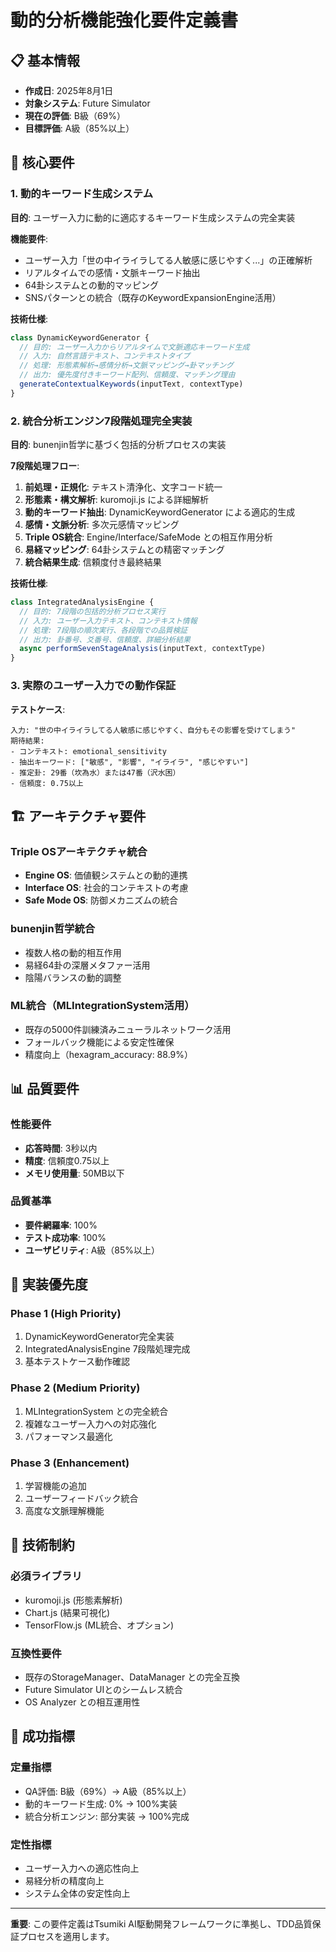 # 動的分析機能強化要件定義書

## 📋 基本情報
- **作成日**: 2025年8月1日
- **対象システム**: Future Simulator
- **現在の評価**: B級（69%）
- **目標評価**: A級（85%以上）

## 🎯 核心要件

### 1. 動的キーワード生成システム
**目的**: ユーザー入力に動的に適応するキーワード生成システムの完全実装

**機能要件**:
- ユーザー入力「世の中イライラしてる人敏感に感じやすく...」の正確解析
- リアルタイムでの感情・文脈キーワード抽出
- 64卦システムとの動的マッピング
- SNSパターンとの統合（既存のKeywordExpansionEngine活用）

**技術仕様**:
```javascript
class DynamicKeywordGenerator {
  // 目的: ユーザー入力からリアルタイムで文脈適応キーワード生成
  // 入力: 自然言語テキスト、コンテキストタイプ
  // 処理: 形態素解析→感情分析→文脈マッピング→卦マッチング
  // 出力: 優先度付きキーワード配列、信頼度、マッチング理由
  generateContextualKeywords(inputText, contextType)
}
```

### 2. 統合分析エンジン7段階処理完全実装
**目的**: bunenjin哲学に基づく包括的分析プロセスの実装

**7段階処理フロー**:
1. **前処理・正規化**: テキスト清浄化、文字コード統一
2. **形態素・構文解析**: kuromoji.js による詳細解析
3. **動的キーワード抽出**: DynamicKeywordGenerator による適応的生成
4. **感情・文脈分析**: 多次元感情マッピング
5. **Triple OS統合**: Engine/Interface/SafeMode との相互作用分析
6. **易経マッピング**: 64卦システムとの精密マッチング
7. **統合結果生成**: 信頼度付き最終結果

**技術仕様**:
```javascript
class IntegratedAnalysisEngine {
  // 目的: 7段階の包括的分析プロセス実行
  // 入力: ユーザー入力テキスト、コンテキスト情報
  // 処理: 7段階の順次実行、各段階での品質検証
  // 出力: 卦番号、爻番号、信頼度、詳細分析結果
  async performSevenStageAnalysis(inputText, contextType)
}
```

### 3. 実際のユーザー入力での動作保証
**テストケース**:
```
入力: "世の中イライラしてる人敏感に感じやすく、自分もその影響を受けてしまう"
期待結果:
- コンテキスト: emotional_sensitivity
- 抽出キーワード: ["敏感", "影響", "イライラ", "感じやすい"]
- 推定卦: 29番（坎為水）または47番（沢水困）
- 信頼度: 0.75以上
```

## 🏗️ アーキテクチャ要件

### Triple OSアーキテクチャ統合
- **Engine OS**: 価値観システムとの動的連携
- **Interface OS**: 社会的コンテキストの考慮
- **Safe Mode OS**: 防御メカニズムの統合

### bunenjin哲学統合
- 複数人格の動的相互作用
- 易経64卦の深層メタファー活用
- 陰陽バランスの動的調整

### ML統合（MLIntegrationSystem活用）
- 既存の5000件訓練済みニューラルネットワーク活用
- フォールバック機能による安定性確保
- 精度向上（hexagram_accuracy: 88.9%）

## 📊 品質要件

### 性能要件
- **応答時間**: 3秒以内
- **精度**: 信頼度0.75以上
- **メモリ使用量**: 50MB以下

### 品質基準
- **要件網羅率**: 100%
- **テスト成功率**: 100%
- **ユーザビリティ**: A級（85%以上）

## 🚀 実装優先度

### Phase 1 (High Priority)
1. DynamicKeywordGenerator完全実装
2. IntegratedAnalysisEngine 7段階処理完成
3. 基本テストケース動作確認

### Phase 2 (Medium Priority)
1. MLIntegrationSystem との完全統合
2. 複雑なユーザー入力への対応強化
3. パフォーマンス最適化

### Phase 3 (Enhancement)
1. 学習機能の追加
2. ユーザーフィードバック統合
3. 高度な文脈理解機能

## 🔧 技術制約

### 必須ライブラリ
- kuromoji.js (形態素解析)
- Chart.js (結果可視化)
- TensorFlow.js (ML統合、オプション)

### 互換性要件
- 既存のStorageManager、DataManager との完全互換
- Future Simulator UIとのシームレス統合
- OS Analyzer との相互運用性

## 🎯 成功指標

### 定量指標
- QA評価: B級（69%）→ A級（85%以上）
- 動的キーワード生成: 0% → 100%実装
- 統合分析エンジン: 部分実装 → 100%完成

### 定性指標
- ユーザー入力への適応性向上
- 易経分析の精度向上
- システム全体の安定性向上

---
**重要**: この要件定義はTsumiki AI駆動開発フレームワークに準拠し、TDD品質保証プロセスを適用します。